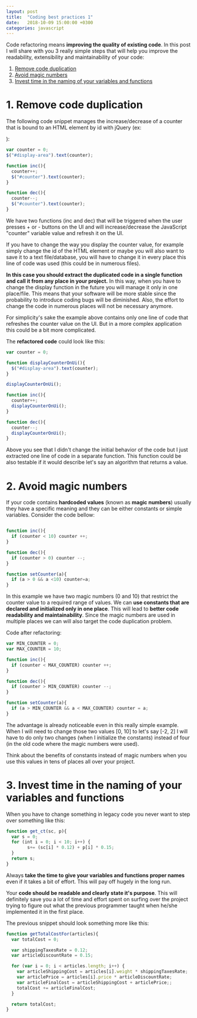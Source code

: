 ```yaml
---
layout: post
title:  "Coding best practices 1"
date:   2018-10-09 15:00:00 +0300
categories: javascript
---
```


Code refactoring means __improving the quality of existing code__. In this post I will share with you 3 really simple steps that will help you
improve the readability, extensibility and maintainability of your code:

1. [Remove code duplication](#1-remove-code-duplication)
2. [Avoid magic numbers](#2-avoid-magic-numbers)
3. [Invest time in the naming of your variables and functions](#3-invest-time-in-the-naming-of-your-variables-and-functions)

# 1. Remove code duplication

The following code snippet manages the increase/decrease of a counter that is bound to an HTML element by id with jQuery (ex: _<div id="display-area"></div>_):

```javascript
var counter = 0;
$("#display-area").text(counter);

function inc(){
  counter++;
  $("#counter").text(counter);
}

function dec(){
  counter--;
  $("#counter").text(counter);
}

```

We have two functions (inc and dec) that will be triggered when the user presses + or - buttons on the UI and will increase/decrease the JavaScript "counter" variable value and refresh it on the UI.

If you have to change the way you display the counter value, for example simply change the id of the HTML element or maybe you will also want to save it to a text file/database,
you will have to change it in every place this line of code was used (this could be in numerous files).

__In this case you should extract the duplicated code in a single function and call it from any place in your project.__ In this way, when you have to change the display function in the future you will manage it only in one place/file.
This means that your software will be more stable since the probability to introduce coding bugs will be diminished. Also, the effort to change the code in numerous places will not be necessary anymore.

For simplicity's sake the example above contains only one line of code that refreshes the counter value on the UI. But in a more complex application this could be a bit more complicated.

The __refactored code__ could look like this:


```javascript
var counter = 0;

function displayCounterOnUi(){
  $("#display-area").text(counter);
}

displayCounterOnUi();

function inc(){
  counter++;
  displayCounterOnUi();
}

function dec(){
  counter--;
  displayCounterOnUi();
}

```

Above you see that I didn't change the initial behavior of the code but I just extracted one line of code in
a separate function. This function could be also testable if it would describe let's say an algorithm that returns a value.

# 2. Avoid magic numbers

If your code contains __hardcoded values__ (known as __magic numbers__) usually they have a specific meaning and they can be either constants or simple variables. Consider the code
bellow:

```javascript

function inc(){
  if (counter < 10) counter ++;
}

function dec(){
  if (counter > 0) counter --;
}

function setCounter(a){
  if (a > 0 && a <10) counter=a;
}

```

In this example we have two magic numbers (0 and 10) that restrict the counter value to a required range of values. We can __use constants that are declared and initialized only in one place__. This will lead to __better code readability and maintainability__. Since the magic numbers are used in multiple places we can will also target the
code duplication problem.

Code after refactoring:

```javascript
var MIN_COUNTER = 0;
var MAX_COUNTER = 10;

function inc(){
  if (counter < MAX_COUNTER) counter ++;
}

function dec(){
  if (counter > MIN_COUNTER) counter --;
}

function setCounter(a){
  if (a > MIN_COUNTER && a < MAX_COUNTER) counter = a;
}

```

The advantage is already noticeable even in this really simple example. When I will need to change those two values [0, 10] to let\'s say [-2, 2] I will have to do only two changes (when I initialize the constants) instead of four (in the old code where the magic numbers were used).

Think about the benefits of constants instead of magic numbers when you use this values in tens of places all over your project.

# 3. Invest time in the naming of your variables and functions

When you have to change something in legacy code you never want to step over something like this:

```javascript
function get_ct(sc, p){
  var s = 0;
  for (int i = 0; i < 10; i++) {
        s+= (sc[i] * 0.12) + p[i] * 0.15;
  }
  return s;
}
```


Always __take the time to give your variables and functions proper names__ even if it takes a bit of effort. This will pay off hugely in the long run.

Your __code should be readable and clearly state it's purpose__. This will definitely save you a lot of time and effort spent on surfing over the project
trying to figure out what the previous programmer taught when he/she implemented it in the first place.

The previous snippet should look something more like this:

```javascript
function getTotalCostFor(articles){
  var totalCost = 0;

  var shippingTaxesRate = 0.12;
  var articleDiscountRate = 0.15;

  for (var i = 0; i < articles.length; i++) {
    var articleShippingCost = articles[i].weight * shippingTaxesRate;
    var articlePrice = articles[i].price * articleDiscountRate;
    var articleFinalCost = articleShippingCost + articlePrice;;
    totalCost += articleFinalCost;
  }

  return totalCost;
}
```
